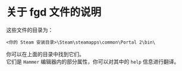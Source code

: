 # 关于 fgd 文件的说明

这些文件的目录为：
```
<你的 Steam 安装目录>\Steam\steamapps\common\Portal 2\bin\
```

你可以在上面的目录中找到它们。<br>
它们是 `Hammer` 编辑器内的部分属性，你可以对其中的 `help` 信息进行翻译。

